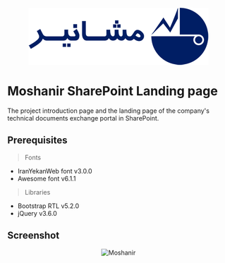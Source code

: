 <p align="center">
<img src="src/image/logo/Moshanir.png" alt="Moshanir Logo"/>
</p>

# Moshanir SharePoint Landing page

The project introduction page and the landing page of the company's technical documents exchange portal in SharePoint.

## Prerequisites

> Fonts
- IranYekanWeb font v3.0.0
- Awesome font v6.1.1

> Libraries
- Bootstrap RTL v5.2.0
- jQuery v3.6.0

## Screenshot

<p align="center">
<img src="Moshanir.png" alt="Moshanir"/>
</p>
